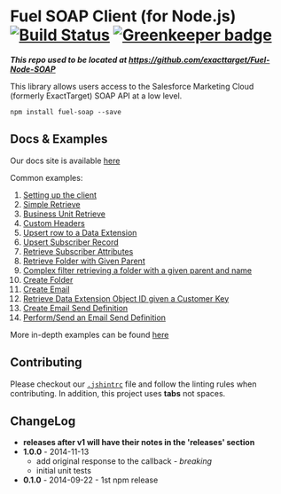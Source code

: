 Fuel SOAP Client (for Node.js) [![Build Status](https://travis-ci.org/salesforce-marketingcloud/FuelSDK-Node-SOAP.svg?branch=master)](https://travis-ci.org/salesforce-marketingcloud/FuelSDK-Node-SOAP) [![Greenkeeper badge](https://badges.greenkeeper.io/salesforce-marketingcloud/FuelSDK-Node-SOAP.svg)](https://greenkeeper.io/)
=============

***This repo used to be located at https://github.com/exacttarget/Fuel-Node-SOAP***

This library allows users access to the Salesforce Marketing Cloud (formerly ExactTarget) SOAP API at a low level.

```
npm install fuel-soap --save
```

## Docs & Examples

Our docs site is available [here](http://salesforce-marketingcloud.github.io/FuelSDK-Node-SOAP/)

Common examples:

1. [Setting up the client][3]
2. [Simple Retrieve][4]
3. [Business Unit Retrieve][5]
4. [Custom Headers][6]
5. [Upsert row to a Data Extension][7]
6. [Upsert Subscriber Record][8]
7. [Retrieve Subscriber Attributes][9]
8. [Retrieve Folder with Given Parent][10]
9. [Complex filter retrieving a folder with a given parent and name][11]
10. [Create Folder][12]
11. [Create Email][13]
12. [Retrieve Data Extension Object ID given a Customer Key][14]
13. [Create Email Send Definition][15]
14. [Perform/Send an Email Send Definition][16]


More in-depth examples can be found [here](https://github.com/salesforce-marketingcloud/FuelSDK-Node)

## Contributing

Please checkout our [`.jshintrc`][2] file and follow the linting rules when contributing. In addition, this project uses **tabs** not spaces.

## ChangeLog

* **releases after v1 will have their notes in the 'releases' section**
* **1.0.0** - 2014-11-13
    * add original response to the callback - *breaking*
    * initial unit tests
* **0.1.0** - 2014-09-22 - 1st npm release

[1]: https://github.com/salesforcefuel/FuelSDK-Node-Auth/wiki/Initialization
[2]: https://github.com/salesforcefuel/FuelSDK-Node-SOAP/blob/master/.jshintrc
[3]: https://gist.github.com/vernak2539/8babcdd13b80d632dd12#file-1_setup-js
[4]: https://gist.github.com/vernak2539/8babcdd13b80d632dd12#file-2_simple-retrieve-js
[5]: https://gist.github.com/vernak2539/8babcdd13b80d632dd12#file-3_business-unit-retrieve-js
[6]: https://gist.github.com/vernak2539/a1b5c6e36f6c7f1fe63b
[7]: https://gist.github.com/angrycider/02e858fd013144e1bab3b422f7dad72e
[8]: https://gist.github.com/angrycider/f8377566cb8846b1842da15786b7fd59
[9]: https://gist.github.com/angrycider/ce1d4e3a95dbd67c4c83176c04d08036
[10]: https://gist.github.com/angrycider/cef64f6d5081bad90625747bb622386e
[11]: https://gist.github.com/angrycider/0bb7f244784666d6d0713264d7e60db4
[12]: https://gist.github.com/angrycider/b5369270b48eea2b6d225aa75797c779
[13]: https://gist.github.com/angrycider/ee39a7a87454201ea469108104b6f0e0
[14]: https://gist.github.com/angrycider/47a2727e274ef87632c115b333aeb473
[15]: https://gist.github.com/angrycider/62ffa5285d7399b2fbaa8d63989c64c0
[16]: https://gist.github.com/angrycider/ca45209fcad89ae3f71e7119680f24ef
